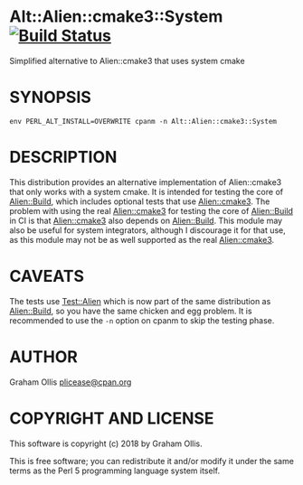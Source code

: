 # Alt::Alien::cmake3::System [![Build Status](https://secure.travis-ci.org/plicease/Alt-Alien-cmake3-System.png)](http://travis-ci.org/plicease/Alt-Alien-cmake3-System)

Simplified alternative to Alien::cmake3 that uses system cmake

# SYNOPSIS

    env PERL_ALT_INSTALL=OVERWRITE cpanm -n Alt::Alien::cmake3::System

# DESCRIPTION

This distribution provides an alternative implementation of Alien::cmake3 that only works with a 
system cmake.  It is intended for testing the core of [Alien::Build](https://metacpan.org/pod/Alien::Build), which includes optional 
tests that use [Alien::cmake3](https://metacpan.org/pod/Alien::cmake3).  The problem with using the real [Alien::cmake3](https://metacpan.org/pod/Alien::cmake3) for testing the 
core of [Alien::Build](https://metacpan.org/pod/Alien::Build) in CI is that [Alien::cmake3](https://metacpan.org/pod/Alien::cmake3) also depends on [Alien::Build](https://metacpan.org/pod/Alien::Build).  This module
may also be useful for system integrators, although I discourage it for that use, as this module may
not be as well supported as the real [Alien::cmake3](https://metacpan.org/pod/Alien::cmake3).

# CAVEATS

The tests use [Test::Alien](https://metacpan.org/pod/Test::Alien) which is now part of the same distribution as [Alien::Build](https://metacpan.org/pod/Alien::Build), so you 
have the same chicken and egg problem.  It is recommended to use the `-n` option on cpanm to skip 
the testing phase.

# AUTHOR

Graham Ollis <plicease@cpan.org>

# COPYRIGHT AND LICENSE

This software is copyright (c) 2018 by Graham Ollis.

This is free software; you can redistribute it and/or modify it under
the same terms as the Perl 5 programming language system itself.
